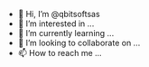 - 👋 Hi, I’m @qbitsoftsas
- 👀 I’m interested in ...
- 🌱 I’m currently learning ...
- 💞️ I’m looking to collaborate on ...
- 📫 How to reach me ...

<!---
qbitsoftsas/qbitsoftsas is a ✨ special ✨ repository because its `README.md` (this file) appears on your GitHub profile.
You can click the Preview link to take a look at your changes.
--->
